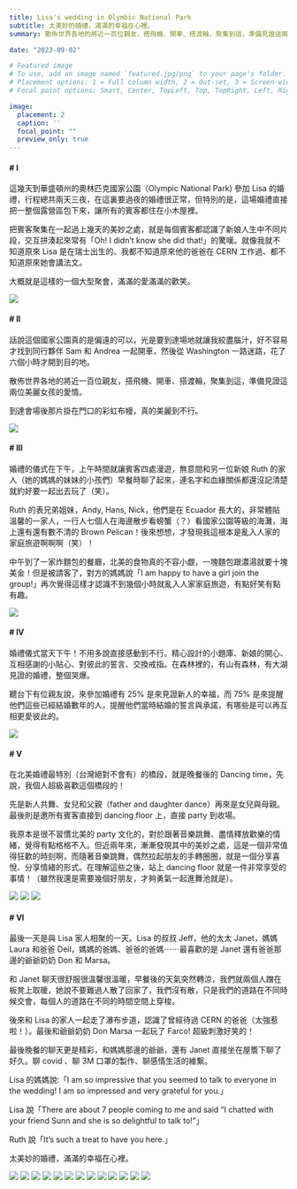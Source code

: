 ```yaml
---
title: Lisa's wedding in Olymbic National Park
subtitle: 太美妙的婚禮，滿滿的幸福在心裡。
summary: 散佈世界各地的將近一百位親友，搭飛機、開車、搭渡輪，聚集到這，準備見證這兩位美麗女孩的愛情。到達會場後那片掛在門口的彩虹布幔，真的美麗到不行。...

date: "2023-09-02"

# Featured image
# To use, add an image named `featured.jpg/png` to your page's folder.
# Placement options: 1 = Full column width, 2 = Out-set, 3 = Screen-width
# Focal point options: Smart, Center, TopLeft, Top, TopRight, Left, Right, BottomLeft, Bottom, BottomRight

image:
  placement: 2
  caption: ''
  focal_point: ""
  preview_only: true
---
```


#### # I

這幾天到華盛頓州的奧林匹克國家公園（Olympic National Park) 參加 Lisa 的婚禮，行程總共兩天三夜，在這裏要過夜的婚禮很正常，但特別的是，這場婚禮直接把一整個露營區包下來，讓所有的賓客都住在小木屋裡。

把賓客聚集在一起過上幾天的美妙之處，就是每個賓客都認識了新娘人生中不同片段，交互拼湊起來常有「Oh! I didn’t know she did that!」的驚嘆。就像我就不知道原來 Lisa 是在瑞士出生的、我都不知道原來他的爸爸在 CERN 工作過、都不知道原來她會講法文。

大概就是這樣的一個大型聚會，滿滿的愛滿滿的歡笑。

![](IMG_42897.jpg)

#### # II

話說這個國家公園真的是偏遠的可以，光是要到達場地就讓我絞盡腦汁，好不容易才找到同行夥伴 Sam 和 Andrea 一起開車，然後從 Washington 一路迷路，花了六個小時才開到目的地。

散佈世界各地的將近一百位親友，搭飛機、開車、搭渡輪，聚集到這，準備見證這兩位美麗女孩的愛情。

到達會場後那片掛在門口的彩虹布幔，真的美麗到不行。

![](IMG_4412.jpg)

#### # III

婚禮的儀式在下午，上午時間就讓賓客四處漫遊，無意間和另一位新娘 Ruth 的家人（她的媽媽的妹妹的小孩們）早餐時聊了起來，連名字和血緣關係都還沒記清楚就約好要一起出去玩了（笑）。

Ruth 的表兄弟姐妹，Andy, Hans, Nick，他們是在 Ecuador 長大的，非常體貼溫馨的一家人，一行人七個人在海邊散步看螃蟹（？）看國家公園等級的海灘，海上還有還有數不清的 Brown Pelican！後來想想，才發現我這根本是亂入人家的家庭旅遊啊啊啊（笑）！

中午到了一家炸麵包的餐廳，北美的食物真的不容小覷，一塊麵包跟濃湯就要十塊美金！但是被請客了，對方的媽媽說「I am happy to have a girl join the group!」再次覺得這樣才認識不到幾個小時就亂入人家家庭旅遊，有點好笑有點有趣。

![](IMG_4441.JPG)

#### # IV

婚禮儀式當天下午！不用多說直接感動到不行。精心設計的小題庫、新娘的開心、互相感謝的小貼心、對彼此的誓言、交換戒指。在森林裡的，有山有森林，有大湖見證的婚禮，整個哭爆。

聽台下有位親友說，來參加婚禮有 25% 是來見證新人的幸福，而 75% 是來提醒他們這些已經結婚數年的人，提醒他們當時結婚的誓言與承諾，有哪些是可以再互相更愛彼此的。

![](QIGTE8876.JPG)

#### # V

在北美婚禮最特別（台灣絕對不會有）的橋段，就是晚餐後的 Dancing time，先說，我個人超級喜歡這個橋段的！

先是新人共舞、女兒和父親（father and daughter dance）再來是女兒與母親。最後則是邀所有賓客直接到 dancing floor 上，直接 party 到收場。

我原本是很不習慣北美的 party 文化的，對於跟著音樂跳舞、盡情釋放歡樂的情緒，覺得有點格格不入。但近兩年來，漸漸發現其中的美妙之處，這是一個非常值得狂歡的時刻啊，而隨著音樂跳舞，偶然拉起朋友的手轉圈圈，就是一個分享喜悅、分享情緒的形式。在理解這些之後，站上 dancing floor 就是一件非常享受的事情！（雖然我還是需要幾個好朋友，才夠勇氣一起進舞池就是）。

![](VUBAE6439.JPG)
![](DVEDE9760.JPG)
![](GTSDE2629.JPG)


#### # VI
最後一天是與 Lisa 家人相聚的一天。Lisa 的叔叔 Jeff，他的太太 Janet，媽媽 Laura 和爸爸 Deil，媽媽的爸媽、爸爸的爸媽⋯⋯最喜歡的是 Janet 還有爸爸那邊的爺爺奶奶 Don 和 Marsa。

和 Janet 聊天很舒服很溫馨很溫暖，早餐後的天氣突然轉涼，我們就兩個人蹭在板凳上取暖，她說不要難過人散了回家了，我們沒有散，只是我們的道路在不同時候交會，每個人的道路在不同的時間空間上穿梭。

後來和 Lisa 的家人一起走了瀑布步道，認識了曾經待過 CERN 的爸爸（太強惹啦！）。最後和爺爺奶奶 Don Marsa 一起玩了 Farco! 超級刺激好笑的！

最後晚餐的聊天更是精彩，和媽媽那邊的爺爺，還有 Janet 直接坐在屋簷下聊了好久。聊 covid 、聊 3M 口罩的製作、聊感情生活的維繫。

Lisa 的媽媽說:「I am so impressive that you seemed to talk to everyone in the wedding! I am so impressed and very grateful for you.」

Lisa 說「There are about 7 people coming to me and said “I chatted with your friend Sunn and she is so delightful to talk to!”」

Ruth 說「It’s such a treat to have you here.」

太美妙的婚禮，滿滿的幸福在心裡。

![](featured.JPG)
![](78375.jpg)
![](AEQBE4795.JPG)
![](CDGZE5262.JPG)
![](FAEAE6095.JPG)
![](IJKUE6112.JPG)
![](GTAJE4569.JPG)
![](KMYFE0564.JPG)
![](IMG_4458.JPG)
![](LVDPE1626.JPG)
![](OOTEE1596.JPG)
![](VHTSE6992.JPG)
![](WHUQE1165.JPG)